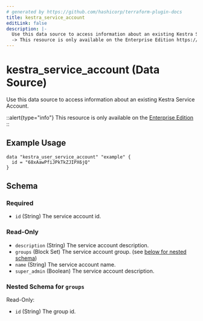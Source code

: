```yaml
---
# generated by https://github.com/hashicorp/terraform-plugin-docs
title: kestra_service_account
editLink: false
description: |-
  Use this data source to access information about an existing Kestra Service Account.
  -> This resource is only available on the Enterprise Edition https://kestra.io/enterprise
---
```


# kestra_service_account (Data Source)

Use this data source to access information about an existing Kestra Service Account.

::alert{type="info"}
This resource is only available on the [Enterprise Edition](https://kestra.io/enterprise)
::

## Example Usage

```hcl
data "kestra_user_service_account" "example" {
  id = "68xAawPfiJPkTkZJIPX6jQ"
}
```

<!-- schema generated by tfplugindocs -->
## Schema

### Required

- `id` (String) The service account id.

### Read-Only

- `description` (String) The service account description.
- `groups` (Block Set) The service account group. (see [below for nested schema](#nestedblock--groups))
- `name` (String) The service account name.
- `super_admin` (Boolean) The service account description.

<a id="nestedblock--groups"></a>
### Nested Schema for `groups`

Read-Only:

- `id` (String) The group id.
